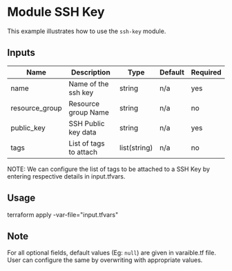 # Module SSH Key

This example illustrates how to use the `ssh-key` module.

<!-- BEGINNING OF PRE-COMMIT-TERRAFORM DOCS HOOK -->

## Inputs

| Name                              | Description                                           | Type   | Default | Required |
|-----------------------------------|-------------------------------------------------------|--------|---------|----------|
| name | Name of the ssh key | string | n/a | yes |
| resource\_group | Resource group Name | string | n/a | no |
| public_key | SSH Public key data | string | n/a | yes |
| tags | List of tags to attach  | list(string) | n/a | no |

<!-- END OF PRE-COMMIT-TERRAFORM DOCS HOOK -->

NOTE: We can configure the list of tags to be attached to a SSH Key by entering respective details in input.tfvars.

## Usage

terraform apply -var-file="input.tfvars"

## Note

For all optional fields, default values (Eg: `null`) are given in varaible.tf file. User can configure the same by overwriting with appropriate values.